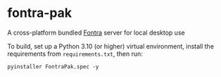 # fontra-pak
A cross-platform bundled [Fontra](https://github.com/BlackFoundryCom/fontra) server for local desktop use

To build, set up a Python 3.10 (or higher) virtual environment, install the requirements from `requirements.txt`, then run:

    pyinstaller FontraPak.spec -y
